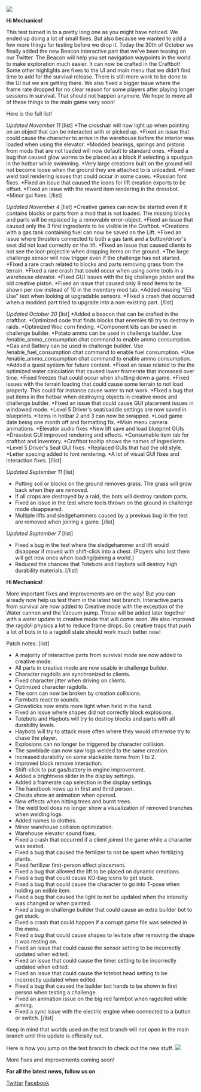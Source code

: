 ![](https://cdn.akamai.steamstatic.com/steamcommunity/public/images/clans//11471984/01459a509dc273d3bb90923b30eeb2e98eed2880.png)

**Hi Mechanics!**


This test turned in to a pretty long one as you might have noticed. We ended up doing a lot of small fixes. But also because we wanted to add a few more things for testing before we drop it.
Today the 30th of October we finally added the new Beacon interactive part that we’ve been teasing on our Twitter. The Beacon will help you set navigation waypoints in the world to make exploration much easier. It can now be crafted in the Craftbot! Some other highlights are fixes to the UI and main menu that we didn’t find time to add for the survival release. There is still more work to be done to the UI but we are getting there. We also fixed a bigger issue where the frame rate dropped for no clear reason for some players after playing longer sessions in survival. That should not happen anymore.
We hope to move all of these things to the main game very soon!

Here is the full list!

*Updated November 11*
[list]
*The crosshair will now light up when pointing on an object that can be interacted with or picked up.
*Fixed an issue that could cause the character to arrive in the warehouse before the interior was loaded when using the elevator.
*Modded bearings, springs and pistons from mods that are not loaded will now default to standard ones.
*Fixed a bug that caused glow worms to be placed as a block if selecting a spudgun in the hotbar while swimming.
*Very large creations built on the ground will not become loose when the ground they are attached to is unloaded.
*Fixed weld tool rendering issues that could occur in some cases.
*Russian font fixes.
*Fixed an issue that caused the icons for lift creation exports to be offset.
*Fixed an issue with the reward item rendering in the dressbot.
*Minor gui fixes.
[/list]

*Updated November 4*
[list]
*Creative games can now be started even if it contains blocks or parts from a mod that is not loaded. The missing blocks and parts will be replaced by a removable error-object.
*Fixed an issue that caused only the 3 first ingredients to be visible in the Craftbot.
*Creations with a gas tank containing fuel can now be saved on the Lift.
*Fixed an issue where thrusters connected to both a gas tank and a button/driver's seat did not load correctly on the lift.
*Fixed an issue that caused clients to not see the loot-projectile when dropping items on the ground.
*The large challenge sensor will now trigger even if the challenge has not started.
*Fixed a rare crash related to blocks and parts removing grass from the terrain.
*Fixed a rare crash that could occur when using some tools in a warehouse elevator.
*Fixed GUI issues with the big challenge piston and the old creative piston.
*Fixed an issue that caused only 9 mod items to be shown per row instead of 10 in the inventory mod tab.
*Added missing "[E] Use" text when looking at upgradable sensors.
*Fixed a crash that occurred when a modded part tried to upgrade into a non-existing part.
[/list]

*Updated October 30*
[list]
*Added a beacon that can be crafted in the craftbot.
*Optimized code that finds blocks that enemies till try to destroy in raids.
*Optimized Woc corn finding.
*Component kits can be used in challenge builder.
*Potato ammo can be used in challenge builder. Use /enable_ammo_consumption chat command to enable ammo consumption.
*Gas and Battery can be used in challenge builder. Use /enable_fuel_consumption chat command to enable fuel consumption.
*Use /enable_ammo_consumption chat command to enable ammo consumption.
*Added a quest system for future content.
*Fixed an issue related to the the optimized water calculation that caused lower framerate that increased over time.
*Fixed freezes that could occur when shutting down a game.
*Fixed issues with the terrain loading that could cause some terrain to not load properly. This could for instance cause water to not work.
*Fixed a bug that put items in the hotbar when destroying objects in creative mode and challenge builder.
*Fixed an issue that could cause GUI placement issues in windowed mode.
*Level 5 Driver's seat/saddle settings are now saved in blueprints.
*Items in hotbar 2 and 3 can now be swapped.
*Load game date being one month off and formatting fix.
*Main menu camera animations.
*Elevator audio fixes
*New lift save and load blueprint GUIs
*Dressbot GUI improved rendering and effects.
*Consumable item tab for craftbot and inventory.
*Craftbot tooltip shows the names of ingredients.
*Level 5 Driver's Seat GUI fixes.
*Replaced GUIs that had the old style.
*Letter spacing added to font rendering.
*A lot of visual GUI fixes and interaction fixes.
[/list]

*Updated September 11*
[list]
* Putting soil or blocks on the ground removes grass. The grass will grow back when they are removed.
* If all crops are destroyed by a raid, the bots will destroy random parts.
* Fixed an issue in the test where tools thrown on the ground in challenge mode disappeared.
* Multiple lifts and sledgehammers caused by a previous bug in the test are removed when joining a game.
[/list]

*Updated September 7*
[list]
* Fixed a bug in the test where the sledgehammer and lift would disappear if moved with shift-click into a chest. (Players who lost them will get new ones when loading/joining a world.)
* Reduced the chances that Totebots and Haybots will destroy high durability materials.
[/list]

**Hi Mechanics!**


More important fixes and improvements are on the way! But you can already now help us test them in the latest test branch. Interactive parts from survival are now added to Creative mode with the exception of the Water cannon and the Vacuum pump. These will be added later together with a water update to creative mode that will come soon. We also improved the ragdoll physics a lot to reduce frame drops. So creative traps that push a lot of bots in to a ragdoll state should work much better now!

Patch notes:
[list]
* A majority of interactive parts from survival mode are now added to creative mode.
* All parts in creative mode are now usable in challenge builder.
* Character ragdolls are synchronized to clients.
* Fixed character jitter when driving on clients.
* Optimized character ragdolls.
* The corn can now be broken by creation collisions.
* Farmbots react to sounds.
* Glowsticks now emits more light when held in the hand.
* Fixed an issue where shapes did not correctly block explosions.
* Totebots and Haybots will try to destroy blocks and parts with all durability levels.
* Haybots will try to attack more often where they would otherwise try to chase the player.
* Explosions can no longer be triggered by character collision.
* The sawblade can now saw logs welded to the same creation.
* Increased durability on some stackable items from 1 to 2.
* Improved block remove interaction.
* Shift-click to put gas/battery in engine improvement.
* Added a brightness slider in the display settings.
* Added a framerate cap selection in the display settings.
* The handbook nows up in first and third person.
* Chests show an animation when opened.
* New effects when hitting trees and burnt trees.
* The weld tool does no longer show a visualization of removed branches when welding logs.
* Added names to clothes.
* Minor warehouse collision optimization.
* Warehouse elevator sound fixes.
* Fixed a crash that occurred if a client joined the game while a character was seated.
* Fixed a bug that caused the fertilizer to not be spent when fertilizing plants.
* Fixed fertilizer first-person effect placement.
* Fixed a bug that allowed the lift to be placed on dynamic creations.
* Fixed a bug that could cause KO-bag icons to get stuck.
* Fixed a bug that could cause the character to go into T-pose when holding an edible item.
* Fixed a bug that caused the light to not be updated when the intensity was changed or when painted.
* Fixed a bug in challenge builder that could cause an extra builder bot to get stuck.
* Fixed a crash that could happen if a corrupt game file was selected in the menu.
* Fixed a bug that could cause shapes to levitate after removing the shape it was resting on.
* Fixed an issue that could cause the sensor setting to be incorrectly updated when edited.
* Fixed an issue that could cause the timer setting to be incorrectly updated when edited.
* Fixed an issue that could cause the totebot head setting to be incorrectly updated when edited.
* Fixed a bug that caused the builder bot hands to be shown in first person when testing a challenge.
* Fixed an animation issue on the big red farmbot when ragdolled while aiming.
* Fixed a sync issue with the electric engine when connected to a button or switch.
[/list]

Keep in mind that worlds used on the test branch will not open in the main branch until this update is officially out.

Here is how you jump on the test branch to check out the new stuff. 
![](https://cdn.akamai.steamstatic.com/steamcommunity/public/images/clans//11471984/2262edd2c87b4da8a0b89d835e307c8dae0a3515.png)

More fixes and improvements coming soon!

**For all the latest news, follow us on**

[Twitter](https://twitter.com/ScrapMechanic)
[Facebook](https://www.facebook.com/scrapmechanic/)